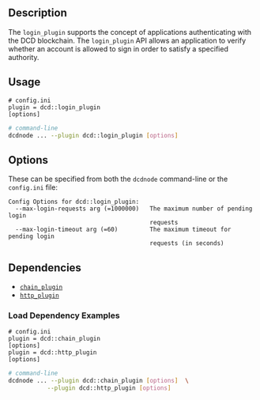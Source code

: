 ## Description

The `login_plugin` supports the concept of applications authenticating with the DCD blockchain. The `login_plugin` API allows an application to verify whether an account is allowed to sign in order to satisfy a specified authority.

## Usage

```console
# config.ini
plugin = dcd::login_plugin
[options]
```
```sh
# command-line
dcdnode ... --plugin dcd::login_plugin [options]
```

## Options

These can be specified from both the `dcdnode` command-line or the `config.ini` file:

```console
Config Options for dcd::login_plugin:
  --max-login-requests arg (=1000000)   The maximum number of pending login 
                                        requests
  --max-login-timeout arg (=60)         The maximum timeout for pending login 
                                        requests (in seconds)
```

## Dependencies

* [`chain_plugin`](../chain_plugin/index.md)
* [`http_plugin`](../http_plugin/index.md)

### Load Dependency Examples

```console
# config.ini
plugin = dcd::chain_plugin
[options]
plugin = dcd::http_plugin 
[options]
```
```sh
# command-line
dcdnode ... --plugin dcd::chain_plugin [options]  \
           --plugin dcd::http_plugin [options]
```

